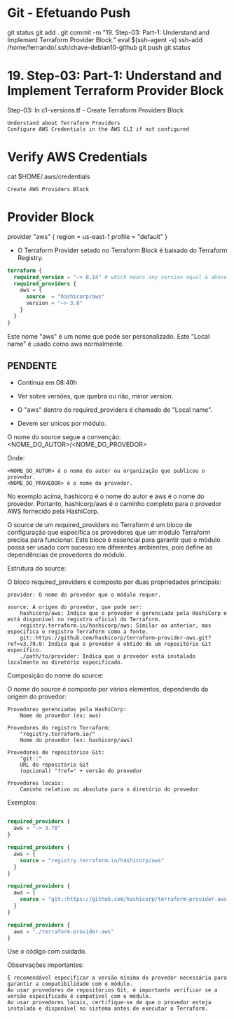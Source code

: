 
# ############################################################################
# ############################################################################
# ############################################################################
# Git - Efetuando Push

git status
git add .
git commit -m "19. Step-03: Part-1: Understand and Implement Terraform Provider Block."
eval $(ssh-agent -s)
ssh-add /home/fernando/.ssh/chave-debian10-github
git push
git status


# ############################################################################
# ############################################################################
# ############################################################################
# 19. Step-03: Part-1: Understand and Implement Terraform Provider Block

Step-03: In c1-versions.tf - Create Terraform Providers Block

    Understand about Terraform Providers
    Configure AWS Credentials in the AWS CLI if not configured

# Verify AWS Credentials
cat $HOME/.aws/credentials

    Create AWS Providers Block

# Provider Block
provider "aws" {
  region  = us-east-1
  profile = "default"
}




- O Terraform Provider setado no Terraform Block é baixado do Terraform Registry.



~~~~tf
terraform {
  required_version = "~> 0.14" # which means any version equal & above 0.14 like 0.15, 0.16 etc and < 1.xx
  required_providers {
    aws = {
      source  = "hashicorp/aws"
      version = "~> 3.0"
    }
  }
}
~~~~


Este nome "aws" é um nome que pode ser personalizado.
Este "Local name" é usado como aws normalmente.


## PENDENTE
- Continua em
08:40h
- Ver sobre versões, que quebra ou não, minor version.


- O "aws" dentro do required_providers é chamado de "Local name".
- Devem ser unicos por módulo.




O nome do source segue a convenção:
    <NOME_DO_AUTOR>/<NOME_DO_PROVEDOR>

Onde:

    <NOME_DO_AUTOR> é o nome do autor ou organização que publicou o provedor.
    <NOME_DO_PROVEDOR> é o nome do provedor.

No exemplo acima, hashicorp é o nome do autor e aws é o nome do provedor. Portanto, hashicorp/aws é o caminho completo para o provedor AWS fornecido pela HashiCorp.










O source de um required_providers no Terraform é um bloco de configuração que especifica os provedores que um módulo Terraform precisa para funcionar. Este bloco é essencial para garantir que o módulo possa ser usado com sucesso em diferentes ambientes, pois define as dependências de provedores do módulo.

Estrutura do source:

O bloco required_providers é composto por duas propriedades principais:

    provider: O nome do provedor que o módulo requer.

    source: A origem do provedor, que pode ser:
        hashicorp/aws: Indica que o provedor é gerenciado pela HashiCorp e está disponível no registro oficial do Terraform.
        registry.terraform.io/hashicorp/aws: Similar ao anterior, mas especifica o registro Terraform como a fonte.
        git::https://github.com/hashicorp/terraform-provider-aws.git?ref=v3.79.0: Indica que o provedor é obtido de um repositório Git específico.
        ./path/to/provider: Indica que o provedor está instalado localmente no diretório especificado.

Composição do nome do source:

O nome do source é composto por vários elementos, dependendo da origem do provedor:

    Provedores gerenciados pela HashiCorp:
        Nome do provedor (ex: aws)

    Provedores do registro Terraform:
        "registry.terraform.io/"
        Nome do provedor (ex: hashicorp/aws)

    Provedores de repositórios Git:
        "git::"
        URL do repositório Git
        (opcional) "?ref=" + versão do provedor

    Provedores locais:
        Caminho relativo ou absoluto para o diretório do provedor

Exemplos:

~~~~tf

required_providers {
  aws = "~> 3.78"
}

required_providers {
  aws = {
    source = "registry.terraform.io/hashicorp/aws"
  }
}

required_providers {
  aws = {
    source = "git::https://github.com/hashicorp/terraform-provider-aws.git?ref=v3.79.0"
  }
}

required_providers {
  aws = "./terraform-provider-aws"
}
~~~~


Use o código com cuidado.

Observações importantes:

    É recomendável especificar a versão mínima do provedor necessária para garantir a compatibilidade com o módulo.
    Ao usar provedores de repositórios Git, é importante verificar se a versão especificada é compatível com o módulo.
    Ao usar provedores locais, certifique-se de que o provedor esteja instalado e disponível no sistema antes de executar o Terraform.
